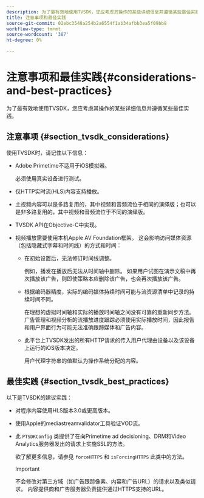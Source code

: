 ```yaml
---
description: 为了最有效地使用TVSDK，您应考虑其操作的某些详细信息并遵循某些最佳实践。
title: 注意事项和最佳实践
source-git-commit: 02ebc3548a254b2a6554f1ab34afbb3ea5f09bb8
workflow-type: tm+mt
source-wordcount: '387'
ht-degree: 0%

---
```


# 注意事项和最佳实践{#considerations-and-best-practices}

为了最有效地使用TVSDK，您应考虑其操作的某些详细信息并遵循某些最佳实践。

## 注意事项 {#section_tvsdk_considerations}

使用TVSDK时，请记住以下信息：

* Adobe Primetime不适用于iOS模拟器。

  必须使用真实设备进行测试。
* 仅HTTP实时流(HLS)内容支持播放。
* 主视频内容可以是多路复用的，其中视频和音频流位于相同的演绎版；也可以是非多路复用的，其中视频和音频流位于不同的演绎版。
* TVSDK API在Objective-C中实现。
* 视频播放需要使用本机Apple AV Foundation框架。 这会影响访问媒体资源（包括隐藏式字幕和时间线）的方式和时间：

   * 在初始设置后，无法修订时间线调整。

     例如，播发在播放后无法从时间轴中删除。 如果用户试图在演示文稿中再次播放该广告，则即使策略本应删除该广告，也会再次播放该广告。
   * 根据编码器精度，实际的编码媒体持续时间可能与流资源清单中记录的持续时间不同。

     在理想的虚拟时间轴和实际的播放时间轴之间没有可靠的重新同步方法。 广告管理和视频分析的流播放进度跟踪必须使用实际播放时间，因此报告和用户界面行为可能无法准确跟踪媒体和广告内容。
   * 此平台上TVSDK发出的所有HTTP请求的传入用户代理由设备以及该设备上运行的iOS版本决定。

     用户代理字符串的值默认为操作系统分配的内容。

## 最佳实践 {#section_tvsdk_best_practices}

以下是TVSDK的建议实践：

* 对程序内容使用HLS版本3.0或更高版本。
* 使用Apple的mediastreamvalidator工具验证VOD流。
* 此 `PTSDKConfig` 类提供了在向Primetime ad decisioning、DRM和Video Analytics服务器发出的请求上实施SSL的方法。

  欲了解更多信息，请参见 `forceHTTPS` 和 `isForcingHTTPS` 此类中的方法。

  >[!IMPORTANT]
  >
  >不会修改对第三方域（如广告跟踪像素、内容和广告URL）的请求以及类似请求。 内容提供商和广告服务器负责提供通过HTTPS支持的URL。
